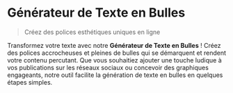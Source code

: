 # Générateur de Texte en Bulles

> Créez des polices esthétiques uniques en ligne

Transformez votre texte avec notre **Générateur de Texte en Bulles** ! Créez des polices accrocheuses et pleines de bulles qui se démarquent et rendent votre contenu percutant. Que vous souhaitiez ajouter une touche ludique à vos publications sur les réseaux sociaux ou concevoir des graphiques engageants, notre outil facilite la génération de texte en bulles en quelques étapes simples.
